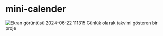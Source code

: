 # mini-calender
![Ekran görüntüsü 2024-06-22 111315](https://github.com/pelicorn17/mini-calender/assets/72441489/ff63ebb4-3d0d-4a9f-adab-d6e1baa82a07)
Günlük olarak takvimi gösteren bir proje
